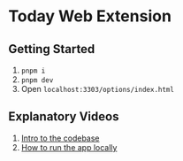 # Today Web Extension

## Getting Started
1. `pnpm i`
1. `pnpm dev`
1. Open `localhost:3303/options/index.html`

## Explanatory Videos
1. [Intro to the codebase](https://www.loom.com/share/2ff403bf3ed4457c8f358382ce64bf8e?sid=edcfa0d6-930b-4cf6-b394-9cbfe82f2d8e)
2. [How to run the app locally](https://www.loom.com/share/d72cfe4c298c4d34bc87aa1df5c30aec)